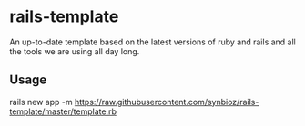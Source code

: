 # rails-template

An up-to-date template based on the latest versions of ruby and rails and all the tools we are using all day long.

## Usage

  rails new app -m https://raw.githubusercontent.com/synbioz/rails-template/master/template.rb
